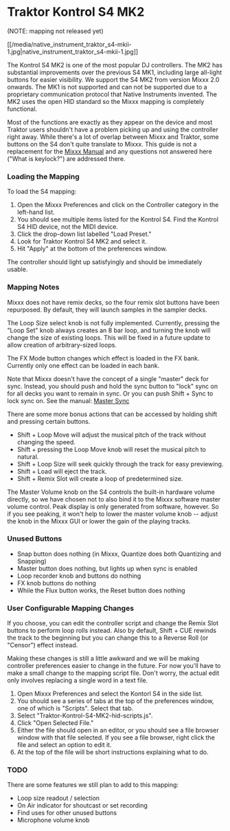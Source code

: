 # Traktor Kontrol S4 MK2

(NOTE: mapping not released yet)

[[/media/native_instrument_traktor_s4-mkii-1.jpg|native\_instrument\_traktor\_s4-mkii-1.jpg]]

The Kontrol S4 MK2 is one of the most popular DJ controllers. The MK2
has substantial improvements over the previous S4 MK1, including large
all-light buttons for easier visibility. We support the S4 MK2 from
version Mixxx 2.0 onwards. The MK1 is not supported and can not be
supported due to a proprietary communication protocol that Native
Instruments invented. The MK2 uses the open HID standard so the Mixxx
mapping is completely functional.

Most of the functions are exactly as they appear on the device and most
Traktor users shouldn't have a problem picking up and using the
controller right away. While there's a lot of overlap between Mixxx and
Traktor, some buttons on the S4 don't quite translate to Mixxx. This
guide is not a replacement for the [Mixxx
Manual](http://www.mixxx.org/manual/2.0/) and any questions not answered
here ("What is keylock?") are addressed there.

### Loading the Mapping

To load the S4 mapping:

1.  Open the Mixxx Preferences and click on the Controller category in
    the left-hand list. 
2.  You should see multiple items listed for the Kontrol S4. Find the
    Kontrol S4 HID device, not the MIDI device. 
3.  Click the drop-down list labelled "Load Preset." 
4.  Look for Traktor Kontrol S4 MK2 and select it. 
5.  Hit "Apply" at the bottom of the preferences window. 

The controller should light up satisfyingly and should be immediately
usable.

### Mapping Notes

Mixxx does not have remix decks, so the four remix slot buttons have
been repurposed. By default, they will launch samples in the sampler
decks.

The Loop Size select knob is not fully implemented. Currently, pressing
the "Loop Set" knob always creates an 8 bar loop, and turning the knob
will change the size of existing loops. This will be fixed in a future
update to allow creation of arbitrary-sized loops.

The FX Mode button changes which effect is loaded in the FX bank.
Currently only one effect can be loaded in each bank.

Note that Mixxx doesn't have the concept of a single "master" deck for
sync. Instead, you should push and hold the sync button to "lock" sync
on for all decks you want to remain in sync. Or you can push Shift +
Sync to lock sync on. See the manual: [Master
Sync](http://www.mixxx.org/manual/2.0/chapters/djing_with_mixxx.html#master-sync)

There are some more bonus actions that can be accessed by holding shift
and pressing certain buttons.

  - Shift + Loop Move will adjust the musical pitch of the track without
    changing the speed.
  - Shift + pressing the Loop Move knob will reset the musical pitch to
    natural.
  - Shift + Loop Size will seek quickly through the track for easy
    previewing.
  - Shift + Load will eject the track.
  - Shift + Remix Slot will create a loop of predetermined size.

The Master Volume knob on the S4 controls the built-in hardware volume
directly, so we have chosen not to also bind it to the Mixxx software
master volume control. Peak display is only generated from software,
however. So if you see peaking, it won't help to lower the master volume
knob -- adjust the knob in the Mixxx GUI or lower the gain of the
playing tracks.

### Unused Buttons

  - Snap button does nothing (in Mixxx, Quantize does both Quantizing
    and Snapping)
  - Master button does nothing, but lights up when sync is enabled
  - Loop recorder knob and buttons do nothing
  - FX knob buttons do nothing
  - While the Flux button works, the Reset button does nothing

### User Configurable Mapping Changes

If you choose, you can edit the controller script and change the Remix
Slot buttons to perform loop rolls instead. Also by default, Shift + CUE
rewinds the track to the beginning but you can change this to a Reverse
Roll (or "Censor") effect instead.

Making these changes is still a little awkward and we will be making
controller preferences easier to change in the future. For now you'll
have to make a small change to the mapping script file. Don't worry, the
actual edit only involves replacing a single word in a text file.

1.  Open Mixxx Preferences and select the Kontorl S4 in the side list.
2.  You should see a series of tabs at the top of the preferences
    window, one of which is "Scripts". Select that tab.
3.  Select "Traktor-Kontrol-S4-MK2-hid-scripts.js". 
4.  Click "Open Selected File."
5.  Either the file should open in an editor, or you should see a file
    browser window with that file selected. If you see a file browser,
    right click the file and select an option to edit it.
6.  At the top of the file will be short instructions explaining what to
    do.

### TODO

There are some features we still plan to add to this mapping:

  - Loop size readout / selection
  - On Air indicator for shoutcast or set recording
  - Find uses for other unused buttons
  - Microphone volume knob

